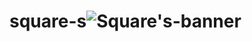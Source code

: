 # square-s![Square's-banner](https://github.com/thundzt/square-s/assets/59320433/bcd6d626-0156-4e69-a9e8-2a76f3e118be)
